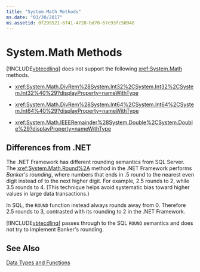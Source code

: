 ```yaml
---
title: "System.Math Methods"
ms.date: "03/30/2017"
ms.assetid: 0f299521-6f41-4720-bd70-67c93fc50948
---
```

# System.Math Methods
[!INCLUDE[vbtecdlinq](../../../../../../includes/vbtecdlinq-md.md)] does not support the following <xref:System.Math> methods.  
  
- <xref:System.Math.DivRem%28System.Int32%2CSystem.Int32%2CSystem.Int32%40%29?displayProperty=nameWithType>  
  
- <xref:System.Math.DivRem%28System.Int64%2CSystem.Int64%2CSystem.Int64%40%29?displayProperty=nameWithType>  
  
- <xref:System.Math.IEEERemainder%28System.Double%2CSystem.Double%29?displayProperty=nameWithType>  
  
## Differences from .NET  
 The .NET Framework has different rounding semantics from SQL Server. The <xref:System.Math.Round%2A> method in the .NET Framework performs *Banker's rounding*, where numbers that ends in .5 round to the nearest even digit instead of to the next higher digit. For example, 2.5 rounds to 2, while 3.5 rounds to 4. (This technique helps avoid systematic bias toward higher values in large data transactions.)  
  
 In SQL, the `ROUND` function instead always rounds away from 0. Therefore 2.5 rounds to 3, contrasted with its rounding to 2 in the .NET Framework.  
  
 [!INCLUDE[vbtecdlinq](../../../../../../includes/vbtecdlinq-md.md)] passes through to the SQL `ROUND` semantics and does not try to implement Banker's rounding.  
  
## See Also  
 [Data Types and Functions](../../../../../../docs/framework/data/adonet/sql/linq/data-types-and-functions.md)
